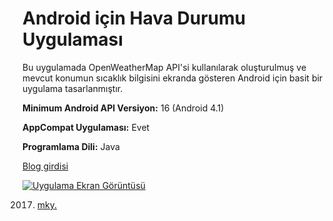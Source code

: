 # Android için Hava Durumu Uygulaması

Bu uygulamada OpenWeatherMap API'si kullanılarak oluşturulmuş ve mevcut konumun sıcaklık bilgisini ekranda gösteren Android için basit bir uygulama tasarlanmıştır. 

**Minimum Android API Versiyon:** 16 (Android 4.1)

**AppCompat Uygulaması:** Evet

**Programlama Dili:** Java

[Blog girdisi](http://www.mkytr.com/2017/09/android-icin-hava-durumu-uygulamas.html "Uygulama blog girdisi sayfası")

[![Uygulama Ekran Görüntüsü](https://s26.postimg.org/5vjyg53h5/uygulama_ekran_g_r_nt_s.png)](https://postimg.org/image/6xu4yomad/)

2017. [mky.](http://www.mkytr.com "mky. Blog anasayfası")


